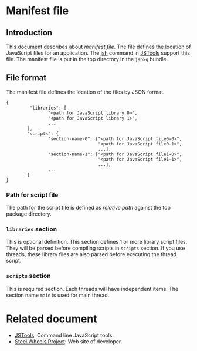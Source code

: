 # Manifest file

## Introduction
This document describes about *manifest file*.
The file defines the location of JavaScript files for an application.
The [jsh](https://github.com/steelwheels/JSTools/blob/master/Document/jsh-man.md) command in [JSTools](https://github.com/steelwheels/JSTools) support this file.
The manifest file is put in the top directory in the `jspkg` bundle.

## File format
The manifest file defines the location of the files by JSON format.
````
{
         "libraries": [
                "<path for JavaScript library 0>",
                "<path for JavaScript library 1>",
                ...
        ],
        "scripts": {
                "section-name-0": ["<path for JavaScript file0-0>",
                                   "<path for JavaScript file0-1>",
                                   ...],
                "section-name-1": ["<path for JavaScript file1-0>",
                                   "<path for JavaScript file1-1>",
                                   ...],
                ...
        }
}
````

### Path for script file
The path for the script file is defined as *relative path* against the top package directory.

### `libraries` section
This is optional definition.
This section defines 1 or more library script files.
They will be parsed before compiling scripts in `scripts` section.
If you use threads, these library files are also parsed before executing the thread script.

### `scripts` section
This is required section.
Each threads will have independent items.
The section name `main` is used for main thread.

# Related document
* [JSTools](https://github.com/steelwheels/JSTools): Command line JavaScript tools.
* [Steel Wheels Project](http://steelwheels.github.io): Web site of developer.
